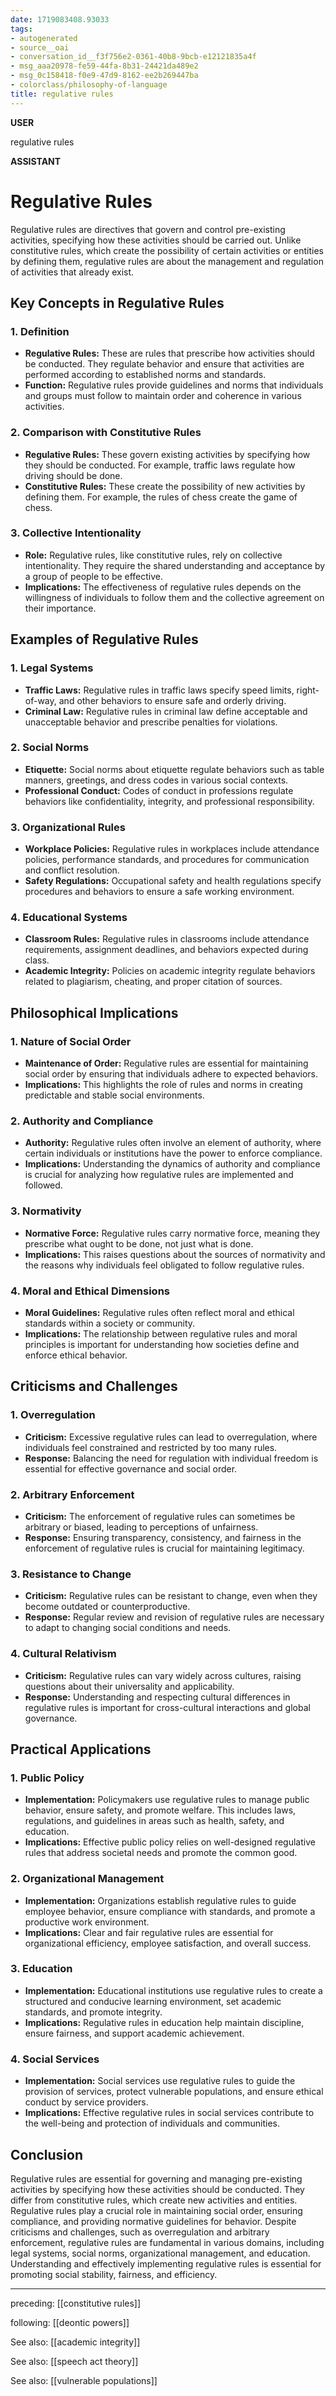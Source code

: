 ```yaml
---
date: 1719083408.93033
tags:
- autogenerated
- source__oai
- conversation_id__f3f756e2-0361-40b8-9bcb-e12121835a4f
- msg_aaa20978-fe59-44fa-8b31-24421da489e2
- msg_0c158418-f0e9-47d9-8162-ee2b269447ba
- colorclass/philosophy-of-language
title: regulative rules
---
```


**USER**

regulative rules


**ASSISTANT**

# Regulative Rules

Regulative rules are directives that govern and control pre-existing activities, specifying how these activities should be carried out. Unlike constitutive rules, which create the possibility of certain activities or entities by defining them, regulative rules are about the management and regulation of activities that already exist.

## Key Concepts in Regulative Rules

### 1. Definition
- **Regulative Rules:** These are rules that prescribe how activities should be conducted. They regulate behavior and ensure that activities are performed according to established norms and standards.
- **Function:** Regulative rules provide guidelines and norms that individuals and groups must follow to maintain order and coherence in various activities.

### 2. Comparison with Constitutive Rules
- **Regulative Rules:** These govern existing activities by specifying how they should be conducted. For example, traffic laws regulate how driving should be done.
- **Constitutive Rules:** These create the possibility of new activities by defining them. For example, the rules of chess create the game of chess.

### 3. Collective Intentionality
- **Role:** Regulative rules, like constitutive rules, rely on collective intentionality. They require the shared understanding and acceptance by a group of people to be effective.
- **Implications:** The effectiveness of regulative rules depends on the willingness of individuals to follow them and the collective agreement on their importance.

## Examples of Regulative Rules

### 1. Legal Systems
- **Traffic Laws:** Regulative rules in traffic laws specify speed limits, right-of-way, and other behaviors to ensure safe and orderly driving.
- **Criminal Law:** Regulative rules in criminal law define acceptable and unacceptable behavior and prescribe penalties for violations.

### 2. Social Norms
- **Etiquette:** Social norms about etiquette regulate behaviors such as table manners, greetings, and dress codes in various social contexts.
- **Professional Conduct:** Codes of conduct in professions regulate behaviors like confidentiality, integrity, and professional responsibility.

### 3. Organizational Rules
- **Workplace Policies:** Regulative rules in workplaces include attendance policies, performance standards, and procedures for communication and conflict resolution.
- **Safety Regulations:** Occupational safety and health regulations specify procedures and behaviors to ensure a safe working environment.

### 4. Educational Systems
- **Classroom Rules:** Regulative rules in classrooms include attendance requirements, assignment deadlines, and behaviors expected during class.
- **Academic Integrity:** Policies on academic integrity regulate behaviors related to plagiarism, cheating, and proper citation of sources.

## Philosophical Implications

### 1. Nature of Social Order
- **Maintenance of Order:** Regulative rules are essential for maintaining social order by ensuring that individuals adhere to expected behaviors.
- **Implications:** This highlights the role of rules and norms in creating predictable and stable social environments.

### 2. Authority and Compliance
- **Authority:** Regulative rules often involve an element of authority, where certain individuals or institutions have the power to enforce compliance.
- **Implications:** Understanding the dynamics of authority and compliance is crucial for analyzing how regulative rules are implemented and followed.

### 3. Normativity
- **Normative Force:** Regulative rules carry normative force, meaning they prescribe what ought to be done, not just what is done.
- **Implications:** This raises questions about the sources of normativity and the reasons why individuals feel obligated to follow regulative rules.

### 4. Moral and Ethical Dimensions
- **Moral Guidelines:** Regulative rules often reflect moral and ethical standards within a society or community.
- **Implications:** The relationship between regulative rules and moral principles is important for understanding how societies define and enforce ethical behavior.

## Criticisms and Challenges

### 1. Overregulation
- **Criticism:** Excessive regulative rules can lead to overregulation, where individuals feel constrained and restricted by too many rules.
- **Response:** Balancing the need for regulation with individual freedom is essential for effective governance and social order.

### 2. Arbitrary Enforcement
- **Criticism:** The enforcement of regulative rules can sometimes be arbitrary or biased, leading to perceptions of unfairness.
- **Response:** Ensuring transparency, consistency, and fairness in the enforcement of regulative rules is crucial for maintaining legitimacy.

### 3. Resistance to Change
- **Criticism:** Regulative rules can be resistant to change, even when they become outdated or counterproductive.
- **Response:** Regular review and revision of regulative rules are necessary to adapt to changing social conditions and needs.

### 4. Cultural Relativism
- **Criticism:** Regulative rules can vary widely across cultures, raising questions about their universality and applicability.
- **Response:** Understanding and respecting cultural differences in regulative rules is important for cross-cultural interactions and global governance.

## Practical Applications

### 1. Public Policy
- **Implementation:** Policymakers use regulative rules to manage public behavior, ensure safety, and promote welfare. This includes laws, regulations, and guidelines in areas such as health, safety, and education.
- **Implications:** Effective public policy relies on well-designed regulative rules that address societal needs and promote the common good.

### 2. Organizational Management
- **Implementation:** Organizations establish regulative rules to guide employee behavior, ensure compliance with standards, and promote a productive work environment.
- **Implications:** Clear and fair regulative rules are essential for organizational efficiency, employee satisfaction, and overall success.

### 3. Education
- **Implementation:** Educational institutions use regulative rules to create a structured and conducive learning environment, set academic standards, and promote integrity.
- **Implications:** Regulative rules in education help maintain discipline, ensure fairness, and support academic achievement.

### 4. Social Services
- **Implementation:** Social services use regulative rules to guide the provision of services, protect vulnerable populations, and ensure ethical conduct by service providers.
- **Implications:** Effective regulative rules in social services contribute to the well-being and protection of individuals and communities.

## Conclusion

Regulative rules are essential for governing and managing pre-existing activities by specifying how these activities should be conducted. They differ from constitutive rules, which create new activities and entities. Regulative rules play a crucial role in maintaining social order, ensuring compliance, and providing normative guidelines for behavior. Despite criticisms and challenges, such as overregulation and arbitrary enforcement, regulative rules are fundamental in various domains, including legal systems, social norms, organizational management, and education. Understanding and effectively implementing regulative rules is essential for promoting social stability, fairness, and efficiency.


---

preceding: [[constitutive rules]]  


following: [[deontic powers]]

See also: [[academic integrity]]


See also: [[speech act theory]]


See also: [[vulnerable populations]]